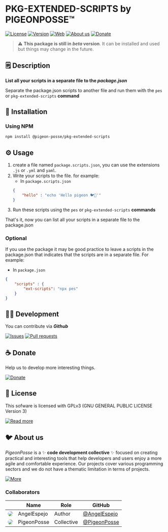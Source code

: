 <!--

██████╗ ██╗ ██████╗ ███████╗ ██████╗ ███╗   ██╗                    
██╔══██╗██║██╔════╝ ██╔════╝██╔═══██╗████╗  ██║                    
██████╔╝██║██║  ███╗█████╗  ██║   ██║██╔██╗ ██║                    
██╔═══╝ ██║██║   ██║██╔══╝  ██║   ██║██║╚██╗██║                    
██║     ██║╚██████╔╝███████╗╚██████╔╝██║ ╚████║                    
╚═╝     ╚═╝ ╚═════╝ ╚══════╝ ╚═════╝ ╚═╝  ╚═══╝                    
                                                                   
██████╗  ██████╗ ███████╗███████╗███████╗                          
██╔══██╗██╔═══██╗██╔════╝██╔════╝██╔════╝                          
██████╔╝██║   ██║███████╗███████╗█████╗                            
██╔═══╝ ██║   ██║╚════██║╚════██║██╔══╝                            
██║     ╚██████╔╝███████║███████║███████╗                          
╚═╝      ╚═════╝ ╚══════╝╚══════╝╚══════╝                          
                                                                   
                                                                   
                                                                   
█████╗█████╗█████╗█████╗█████╗█████╗█████╗█████╗                   
╚════╝╚════╝╚════╝╚════╝╚════╝╚════╝╚════╝╚════╝                   
                                                                   
                                                                   
                                                                   
██████╗ ██╗  ██╗ ██████╗                                           
██╔══██╗██║ ██╔╝██╔════╝                                           
██████╔╝█████╔╝ ██║  ███╗                                          
██╔═══╝ ██╔═██╗ ██║   ██║                                          
██║     ██║  ██╗╚██████╔╝                                          
╚═╝     ╚═╝  ╚═╝ ╚═════╝                                           
                                                                   
███████╗██╗  ██╗████████╗███████╗███╗   ██╗██████╗ ███████╗██████╗ 
██╔════╝╚██╗██╔╝╚══██╔══╝██╔════╝████╗  ██║██╔══██╗██╔════╝██╔══██╗
█████╗   ╚███╔╝    ██║   █████╗  ██╔██╗ ██║██║  ██║█████╗  ██║  ██║
██╔══╝   ██╔██╗    ██║   ██╔══╝  ██║╚██╗██║██║  ██║██╔══╝  ██║  ██║
███████╗██╔╝ ██╗   ██║   ███████╗██║ ╚████║██████╔╝███████╗██████╔╝
╚══════╝╚═╝  ╚═╝   ╚═╝   ╚══════╝╚═╝  ╚═══╝╚═════╝ ╚══════╝╚═════╝ 
                                                                   
███████╗ ██████╗██████╗ ██╗██████╗ ████████╗███████╗               
██╔════╝██╔════╝██╔══██╗██║██╔══██╗╚══██╔══╝██╔════╝               
███████╗██║     ██████╔╝██║██████╔╝   ██║   ███████╗               
╚════██║██║     ██╔══██╗██║██╔═══╝    ██║   ╚════██║               
███████║╚██████╗██║  ██║██║██║        ██║   ███████║               
╚══════╝ ╚═════╝╚═╝  ╚═╝╚═╝╚═╝        ╚═╝   ╚══════╝    
                                                                   

CREATED BY ANGELO
FOR PIGEONPOSSE.COM

-->

# PKG-EXTENDED-SCRIPTS by PIGEONPOSSE™

[![License](https://img.shields.io/github/license/pigeon-posse/pkg-extended-scripts?color=blue&label=License&style=flat-square)](https://npmjs.com/package/@pigeon-posse/pkg-extended-scripts)
[![Version](https://img.shields.io/npm/v/@pigeon-posse/pkg-extended-scripts?color=a1b858&label&style=flat-square)](https://npmjs.com/package/@pigeon-posse/pkg-extended-scripts)
[![Web](https://img.shields.io/badge/Web-grey?style=flat-square)](https://pigeonposse.com/) 
[![About us](https://img.shields.io/badge/About-us-grey?style=flat-square)](https://pigeonposse.com/?popup=about) 
[![Donate](https://img.shields.io/badge/Donate-pink?style=flat-square)](https://pigeonposse.com/?popup=donate) 

> :warning: **This package is still in _beta_ version**. It can be installed and used but things may change in the future.

## 🗒 Description

**List all your scripts in a separate file to the _package.json_**

Separate the package.json scripts to another file and run them with the ```pes``` or ```pkg-extended-scripts``` **command**

## 🔑 Installation

### Using NPM

```bash
npm install @pigeon-posse/pkg-extended-scripts
```

## ⚙️ Usage

1. create a file named ```package.scripts.json```, you can use the extensions ```.js``` or ```.yml``` and ```yaml```.
2. Write your scripts to the file. for example:
	- In ```package.scripts.json```
	```json
	{
		"hello" : "echo 'Hello pigeon 🐦🌈'"
	}
	```
3. Run these scripts using the ```pes``` or ```pkg-extended-scripts``` **commands**

That's it, now you can list all your scripts in a separate file to the package.json

### Optional
If you use the package it may be good practice to leave a scripts in the package.json that indicates that the scripts are in a separate file. For example:
- In ```package.json```
```json
{
	"scripts" : {
		"ext-scripts": "npx pes"
	}
}
```

## 👨‍💻 Development

You can contribute via **_Github_**

[![Issues](https://img.shields.io/badge/Issues-grey?style=flat-square)](https://github.com/pigeon-posse/pkg-extended-scripts/issues)
[![Pull requests](https://img.shields.io/badge/Pulls-grey?style=flat-square)](https://github.com/pigeon-posse/pkg-extended-scripts/pulls)


## ☕ Donate

Help us to develop more interesting things.

[![Donate](https://img.shields.io/badge/Donate-grey?style=flat-square)](https://pigeonposse.com/?popup=donate) 


## 📜 License

This sofware is licensed with GPLv3 (GNU GENERAL PUBLIC LICENSE Version 3)

[![Read more](https://img.shields.io/badge/Read-more-grey?style=flat-square)](https://github.com/pigeon-posse/pkg-extended-scripts/blob/main/LICENSE)

## 🐦 About us

_PigeonPosse_ is a ✨ **code development collective** ✨ focused on creating practical and interesting tools that help developers and users enjoy a more agile and comfortable experience. Our projects cover various programming sectors and we do not have a thematic limitation in terms of projects.

[![More](https://img.shields.io/badge/Read-more-grey?style=flat-square)](https://github.com/PigeonPosse/PigeonPosse)

### Collaborators

|                                                                                    | Name        | Role         | GitHub                                         |
| ---------------------------------------------------------------------------------- | ----------- | ------------ | ---------------------------------------------- |
| <img src="https://github.com/AngelEspejo.png?size=72" style="border-radius:100%"/> | AngelEspejo | Author       | [@AngelEspejo](https://github.com/AngelEspejo) |
| <img src="https://github.com/PigeonPosse.png?size=72" style="border-radius:100%"/> | PigeonPosse | Collective	  | [@PigeonPosse](https://github.com/PigeonPosse) |


<br>